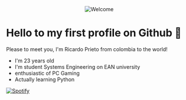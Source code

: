 
<div align="center">
<img src="https://github.com/fnky/fnky/raw/fnky/img/welcome-fire.gif" alt="Welcome" align="center">
</div>


# Hello to my first profile on Github 🤖

Please to meet you, I'm Ricardo Prieto from colombia to the world!
- I'm 23 years old 
- I'm student Systems Engineering on EAN university 
- enthusiastic of PC Gaming 
- Actually learning Python 

[![Spotify](https://github.com/novatorem/novatorem)](https://open.spotify.com/user/12140278106)
